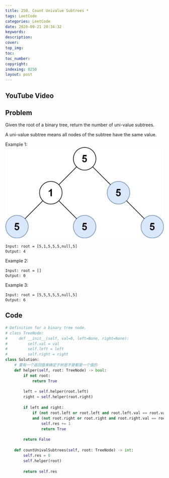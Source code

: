 ```yaml
---
title: 250. Count Univalue Subtrees *
tags: LeetCode
categories: LeetCode
date: 2020-09-21 20:34:32
keywords:
description:
cover:
top_img:
toc:
toc_number:
copyright:
indexing: 0250
layout: post
---
```


## YouTube Video

## Problem

Given the root of a binary tree, return the number of uni-value subtrees.

A uni-value subtree means all nodes of the subtree have the same value.

Example 1:
![image tooltip here](./assets/250.jpg)

```
Input: root = [5,1,5,5,5,null,5]
Output: 4
```

Example 2:

```
Input: root = []
Output: 0
```

Example 3:

```
Input: root = [5,5,5,5,5,null,5]
Output: 6
```

## Code

```python
# Definition for a binary tree node.
# class TreeNode:
#     def __init__(self, val=0, left=None, right=None):
#         self.val = val
#         self.left = left
#         self.right = right
class Solution:
    # 要有一个返回值来确定子树是不是都是一个值的
    def helper(self, root: TreeNode) -> bool:
        if not root:
            return True

        left = self.helper(root.left)
        right = self.helper(root.right)

        if left and right:
            if (not root.left or root.left and root.left.val == root.val) \
            and (not root.right or root.right and root.right.val == root.val):
                self.res += 1
                return True

        return False

    def countUnivalSubtrees(self, root: TreeNode) -> int:
        self.res = 0
        self.helper(root)

        return self.res
```
